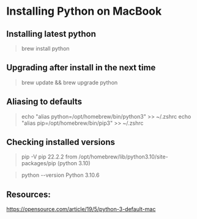 # Installing Python on MacBook
## Installing latest python 
>brew install python

## Upgrading after install in the next time 
>brew update && brew upgrade python 

## Aliasing to defaults 
>echo "alias python=/opt/homebrew/bin/python3" >> ~/.zshrc
>echo "alias pip=/opt/homebrew/bin/pip3" >> ~/.zshrc

## Checking installed versions 
>pip -V
pip 22.2.2 from /opt/homebrew/lib/python3.10/site-packages/pip (python 3.10)

>python --version
Python 3.10.6

## Resources: 
https://opensource.com/article/19/5/python-3-default-mac

